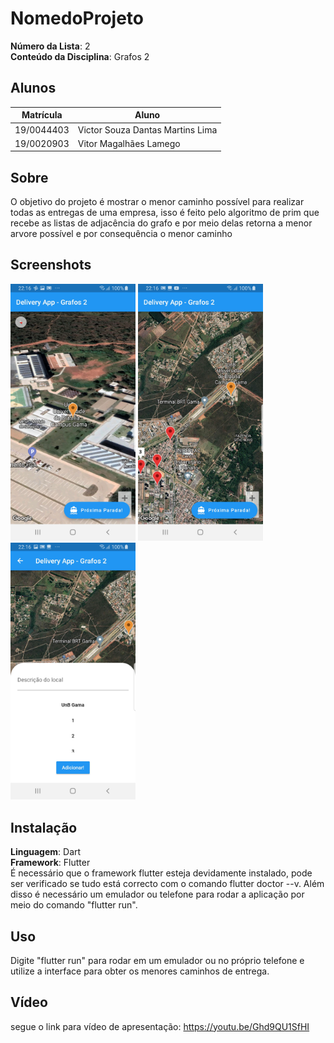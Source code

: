 # NomedoProjeto

**Número da Lista**: 2<br>
**Conteúdo da Disciplina**: Grafos 2<br>

## Alunos
|Matrícula | Aluno |
| -- | -- |
| 19/0044403  |  Victor Souza Dantas Martins Lima |
| 19/0020903   |  Vitor Magalhães Lamego |

## Sobre 
O objetivo do projeto é mostrar o menor caminho possível para realizar todas as entregas de uma empresa, isso é feito pelo algoritmo de prim que recebe as listas de adjacência do grafo e por meio delas retorna a menor arvore possível e por consequência o menor caminho

## Screenshots
<img src="/prints/print2.jpg" alt="drawing" width="200"/>
<img src="/prints/print1.jpg" alt="drawing" width="200"/>
<img src="/prints/print3.jpg" alt="drawing" width="200"/>

## Instalação 
**Linguagem**: Dart<br>
**Framework**: Flutter<br>
É necessário que o framework flutter esteja devidamente instalado, pode ser verificado se tudo está correcto com o comando flutter doctor --v. Além disso é necessário um emulador ou telefone para rodar a aplicação por meio do comando "flutter run".

## Uso 
Digite "flutter run" para rodar em um emulador ou no próprio telefone e utilize a interface para obter os menores caminhos de entrega.

## Vídeo

segue o link para vídeo de apresentação: https://youtu.be/Ghd9QU1SfHI




